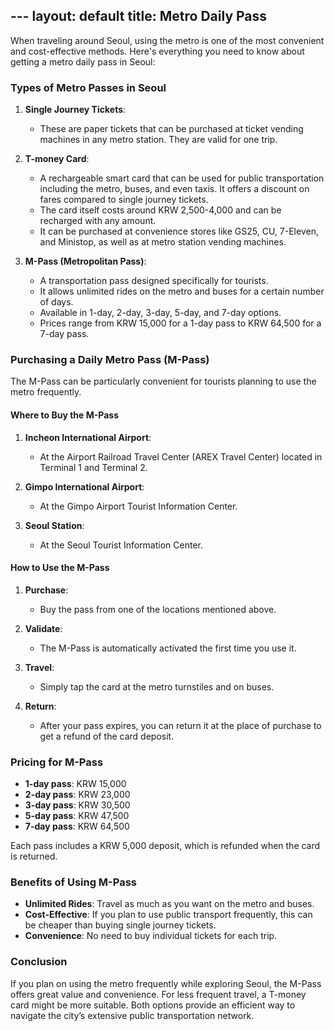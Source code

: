 ---                                                                                                                                                         layout: default
title: Metro Daily Pass
---

When traveling around Seoul, using the metro is one of the most convenient and cost-effective methods. Here's everything you need to know about getting a metro daily pass in Seoul:

### Types of Metro Passes in Seoul

1. **Single Journey Tickets**:
   - These are paper tickets that can be purchased at ticket vending machines in any metro station. They are valid for one trip.

2. **T-money Card**:
   - A rechargeable smart card that can be used for public transportation including the metro, buses, and even taxis. It offers a discount on fares compared to single journey tickets.
   - The card itself costs around KRW 2,500-4,000 and can be recharged with any amount.
   - It can be purchased at convenience stores like GS25, CU, 7-Eleven, and Ministop, as well as at metro station vending machines.

3. **M-Pass (Metropolitan Pass)**:
   - A transportation pass designed specifically for tourists.
   - It allows unlimited rides on the metro and buses for a certain number of days.
   - Available in 1-day, 2-day, 3-day, 5-day, and 7-day options.
   - Prices range from KRW 15,000 for a 1-day pass to KRW 64,500 for a 7-day pass.

### Purchasing a Daily Metro Pass (M-Pass)

The M-Pass can be particularly convenient for tourists planning to use the metro frequently.

#### Where to Buy the M-Pass

1. **Incheon International Airport**:
   - At the Airport Railroad Travel Center (AREX Travel Center) located in Terminal 1 and Terminal 2.

2. **Gimpo International Airport**:
   - At the Gimpo Airport Tourist Information Center.

3. **Seoul Station**:
   - At the Seoul Tourist Information Center.

#### How to Use the M-Pass

1. **Purchase**:
   - Buy the pass from one of the locations mentioned above.

2. **Validate**:
   - The M-Pass is automatically activated the first time you use it.

3. **Travel**:
   - Simply tap the card at the metro turnstiles and on buses.

4. **Return**:
   - After your pass expires, you can return it at the place of purchase to get a refund of the card deposit.

### Pricing for M-Pass

- **1-day pass**: KRW 15,000
- **2-day pass**: KRW 23,000
- **3-day pass**: KRW 30,500
- **5-day pass**: KRW 47,500
- **7-day pass**: KRW 64,500

Each pass includes a KRW 5,000 deposit, which is refunded when the card is returned.

### Benefits of Using M-Pass

- **Unlimited Rides**: Travel as much as you want on the metro and buses.
- **Cost-Effective**: If you plan to use public transport frequently, this can be cheaper than buying single journey tickets.
- **Convenience**: No need to buy individual tickets for each trip.

### Conclusion

If you plan on using the metro frequently while exploring Seoul, the M-Pass offers great value and convenience. For less frequent travel, a T-money card might be more suitable. Both options provide an efficient way to navigate the city’s extensive public transportation network.
